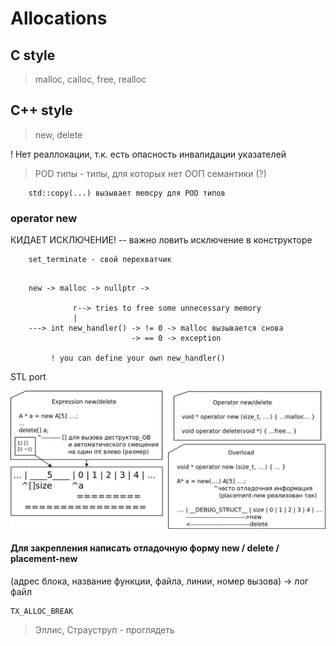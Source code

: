 # Allocations

## C style

> malloc, calloc, free, realloc

## C++ style

> new, delete

! Нет реаллокации, т.к. есть опасность инвалидации указателей

> POD типы - типы, для которых нет ООП семантики (?)

```
    std::copy(...) вызывает memcpy для POD типов
```

### operator new

КИДАЕТ ИСКЛЮЧЕНИЕ! -- важно ловить исключение в конструкторе

```
    set_terminate - свой перехватчик
```

```

    new -> malloc -> nullptr -> 

              г--> tries to free some unnecessary memory
              |
    ---> int new_handler() -> != 0 -> malloc вызывается снова
                           -> == 0 -> exception 

         ! you can define your own new_handler()
```

STL port

![Тонкости new / delete](./allocations.png)

#### Для закрепления написать отладочную форму new / delete / placement-new

(адрес блока, название функции, файла, линии, номер вызова) -> лог файл

```
TX_ALLOC_BREAK 
```

> Эллис, Страуструп - проглядеть

